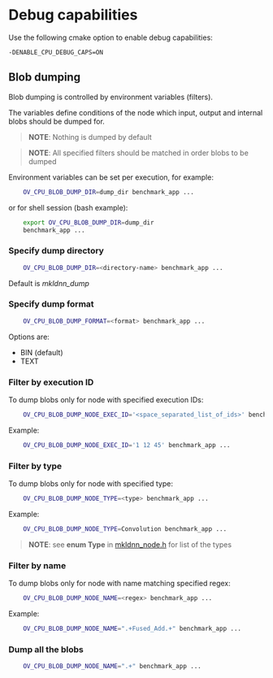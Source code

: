 # Debug capabilities
Use the following cmake option to enable debug capabilities:

`-DENABLE_CPU_DEBUG_CAPS=ON`

## Blob dumping
Blob dumping is controlled by environment variables (filters).

The variables define conditions of the node which input, output and internal blobs
should be dumped for.

> **NOTE**: Nothing is dumped by default

> **NOTE**: All specified filters should be matched in order blobs to be dumped

Environment variables can be set per execution, for example:
```sh
    OV_CPU_BLOB_DUMP_DIR=dump_dir benchmark_app ...
```
or for shell session (bash example):
```sh
    export OV_CPU_BLOB_DUMP_DIR=dump_dir
    benchmark_app ...
```
### Specify dump directory
```sh
    OV_CPU_BLOB_DUMP_DIR=<directory-name> benchmark_app ...
```
Default is *mkldnn_dump*
### Specify dump format
```sh
    OV_CPU_BLOB_DUMP_FORMAT=<format> benchmark_app ...
```
Options are:
* BIN (default)
* TEXT

### Filter by execution ID
To dump blobs only for node with specified execution IDs:
```sh
    OV_CPU_BLOB_DUMP_NODE_EXEC_ID='<space_separated_list_of_ids>' benchmark_app ...
```
Example:
```sh
    OV_CPU_BLOB_DUMP_NODE_EXEC_ID='1 12 45' benchmark_app ...
```

### Filter by type
To dump blobs only for node with specified type:
```sh
    OV_CPU_BLOB_DUMP_NODE_TYPE=<type> benchmark_app ...
```
Example:
```sh
    OV_CPU_BLOB_DUMP_NODE_TYPE=Convolution benchmark_app ...
```

> **NOTE**: see **enum Type** in [mkldnn_node.h](https://github.com/openvinotoolkit/openvino/blob/master/inference-engine/src/mkldnn_plugin/mkldnn_node.h) for list of the types

### Filter by name
To dump blobs only for node with name matching specified regex:
```sh
    OV_CPU_BLOB_DUMP_NODE_NAME=<regex> benchmark_app ...
```
Example:
```sh
    OV_CPU_BLOB_DUMP_NODE_NAME=".+Fused_Add.+" benchmark_app ...
```

### Dump all the blobs
```sh
    OV_CPU_BLOB_DUMP_NODE_NAME=".+" benchmark_app ...
```
